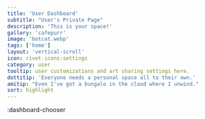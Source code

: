 ```yaml
---
title: 'User Dashboard'
subtitle: "User's Private Page"
description: 'This is your space!'
gallery: 'cafepurr'
image: 'botcat.webp'
tags: ['home']
layout: 'vertical-scroll'
icon: rivet-icons:settings
category: user
tooltip: user customizations and art sharing settings here.
dottitip: 'Everyone needs a personal space all to their own.'
amitip: "Even I've got a bungalo in the cloud where I unwind."
sort: highlight
---
```


:dashboard-chooser
